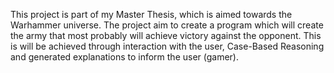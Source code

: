 This project is part of my Master Thesis, which is aimed towards the Warhammer universe. The project aim to create a program which will create the army that most probably will achieve victory against the opponent. This is will be achieved through interaction with the user, Case-Based Reasoning and generated explanations to inform the user (gamer).